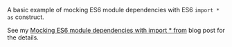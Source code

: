 A basic example of mocking ES6 module dependencies with ES6 `import * as` construct.

See my [Mocking ES6 module dependencies with import * from](http://ozmoroz.com/2017/09/mocking-es6-dependencies-1.html)
blog post for the details.
